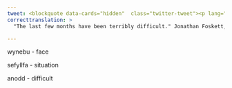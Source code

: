 ```yaml
---
tweet: <blockquote data-cards="hidden"  class="twitter-tweet"><p lang="cy" dir="ltr">&quot;Misoedd diwetha&#39; &#39;ma wedi bod yn anodd ofnadwy&quot;<br><br>Geiriau Jonathan Foskett, Cyfarwyddwr Gwasanaeth Bwyd yn Llanystumdwy, am y sefyllfa sy&#39;n wynebu ei gwmni yn sgîl y coronafeirws. <a href="https://t.co/TSTfcmWJw5">pic.twitter.com/TSTfcmWJw5</a></p>&mdash; Newyddion S4C (@NewyddionS4C) <a href="https://twitter.com/NewyddionS4C/status/1286949604584501248?ref_src=twsrc%5Etfw">July 25, 2020</a></blockquote> <script async src="https://platform.twitter.com/widgets.js" charset="utf-8"></script>
correcttranslation: >
  "The last few months have been terribly difficult." Jonathan Foskett, Director of Food Service in Llanystumdwy, talks about the situation his company is facing as a result of the Coronavirus.

---
```


wynebu - face

sefyllfa - situation

anodd - difficult

